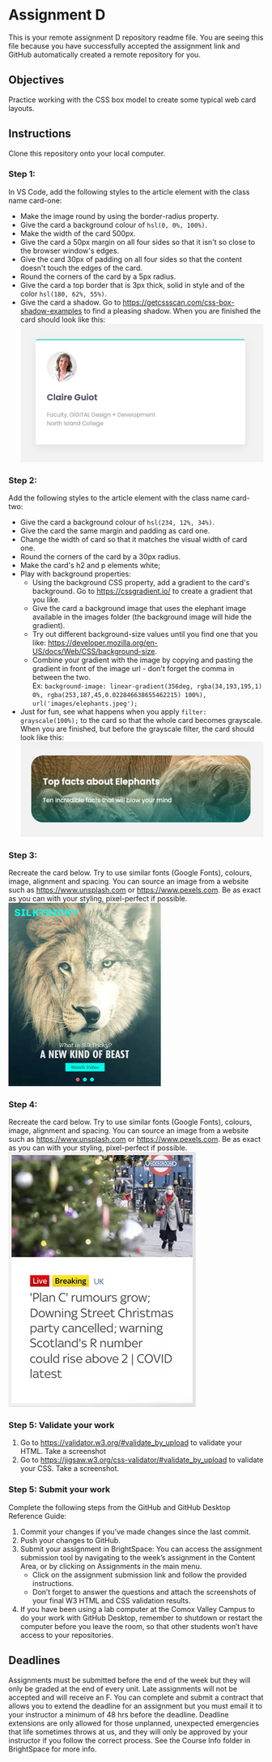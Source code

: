 # Assignment D
This is your remote assignment D repository readme file. You are seeing this file because you have successfully accepted the assignment link and GitHub automatically created a remote repository for you.
## Objectives
Practice working with the CSS box model to create some typical web card layouts.

## Instructions
Clone this repository onto your local computer.

### Step 1:
In VS Code, add the following styles to the article element with the class name card-one:
   * Make the image round by using the border-radius property.
   * Give the card a background colour of `hsl(0, 0%, 100%)`.
   * Make the width of the card 500px.
   * Give the card a 50px margin on all four sides so that it isn't so close to the browser window's edges.
   * Give the card 30px of padding on all four sides so that the content doesn't touch the edges of the card.
   * Round the corners of the card by a 5px radius.
   * Give the card a top border that is 3px thick, solid in style and of the color `hsl(180, 62%, 55%)`.
   * Give the card a shadow. Go to https://getcssscan.com/css-box-shadow-examples to find a pleasing shadow.
 When you are finished the card should look like this: <br />
 ![Image of card one](images/card-one.png)

### Step 2:
Add the following styles to the article element with the class name card-two:
   * Give the card a background colour of `hsl(234, 12%, 34%)`.
   * Give the card the same margin and padding as card one.
   * Change the width of card so that it matches the visual width of card one.
   * Round the corners of the card by a 30px radius.
   * Make the card's h2 and p elements white;
   * Play with background properties:
      * Using the background CSS property, add a gradient to the card's background. Go to https://cssgradient.io/ to create a gradient that you like.
      * Give the card a background image that uses the elephant image available in the images folder (the background image will hide the gradient).
      * Try out different background-size values until you find one that you like: https://developer.mozilla.org/en-US/docs/Web/CSS/background-size.
      * Combine your gradient with the image by copying and pasting the gradient in front of the image url - don't forget the comma in between the two. <br/>
      Ex: `background-image: linear-gradient(356deg, rgba(34,193,195,1) 0%, rgba(253,187,45,0.022846638655462215) 100%), url('images/elephants.jpeg');`
   * Just for fun, see what happens when you apply `filter: grayscale(100%);` to the card so that the whole card becomes grayscale.
 When you are finished, but before the grayscale filter, the card should look like this: <br />
 ![Image of card two](images/card-two.png)

### Step 3:
Recreate the card below. Try to use similar fonts (Google Fonts), colours, image, alignment and spacing. You can source an image from a website such as https://www.unsplash.com or https://www.pexels.com. Be as exact as you can with your styling, pixel-perfect if possible.<br />
![Image of card three](images/card-three.png)

### Step 4:
Recreate the card below. Try to use similar fonts (Google Fonts), colours, image, alignment and spacing. You can source an image from a website such as https://www.unsplash.com or https://www.pexels.com. Be as exact as you can with your styling, pixel-perfect if possible.<br />
![Image of card four](images/card-four.png)

### Step 5: Validate your work
1. Go to https://validator.w3.org/#validate_by_upload to validate your HTML. Take a screenshot
2. Go to https://jigsaw.w3.org/css-validator/#validate_by_upload to validate your CSS. Take a screenshot.

### Step 5: Submit your work
Complete the following steps from the GitHub and GitHub Desktop Reference Guide:
1. Commit your changes if you’ve made changes since the last commit.
2. Push your changes to GitHub.
3. Submit your assignment in BrightSpace:
You can access the assignment submission tool by navigating to the week’s assignment in the Content Area, or by clicking on Assignments in the main menu. 
    * Click on the assignment submission link and follow the provided instructions. 
    * Don’t forget to answer the questions and attach the screenshots of your final W3 HTML and CSS validation results.
4. If you have been using a lab computer at the Comox Valley Campus to do your work with GitHub Desktop, remember to shutdown or restart the computer before you leave the room, so that other students won’t have access to your repositories.

## Deadlines
Assignments must be submitted before the end of the week but they will only be graded at the end of every unit. Late assignments will not be accepted and will receive an F. You can complete and submit a contract that allows you to extend the deadline for an assignment but you must email it to your instructor a minimum of 48 hrs before the deadline. Deadline extensions are only allowed for those unplanned, unexpected emergencies that life sometimes throws at us, and they will only be approved by your instructor if you follow the correct process. See the Course Info folder in BrightSpace for more info.